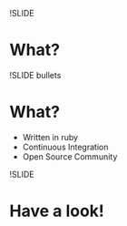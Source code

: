 !SLIDE
# What?

!SLIDE bullets
# What?
* Written in ruby
* Continuous Integration
* Open Source Community

!SLIDE
# Have a look!

